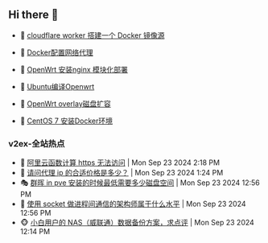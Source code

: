## Hi there 👋

<!--
**dkyg666/dkyg666** is a ✨ _special_ ✨ repository because its `README.md` (this file) appears on your GitHub profile.

Here are some ideas to get you started:

- 🔭 I’m currently working on ...
- 🌱 I’m currently learning ...
- 👯 I’m looking to collaborate on ...
- 🤔 I’m looking for help with ...
- 💬 Ask me about ...
- 📫 How to reach me: ...
- 😄 Pronouns: ...
- ⚡ Fun fact: ...
-->

<!-- BLOG-POST-LIST:START -->
- 🦩 [cloudflare worker 搭建一个 Docker 镜像源](http://blog.1996099.xyz/archives/cloudflare-worker-da-jian-yi-ge-docker-jing-xiang-zhan) 

- 🚦 [Docker配置网络代理](http://blog.1996099.xyz/archives/dockerpei-zhi-wang-luo-dai-li) 

- 🫶 [OpenWrt 安装nginx 模块化部署](http://blog.1996099.xyz/archives/openwrt-an-zhuang-nginx-mo-kuai-hua-bu-shu) 

- 🦄 [Ubuntu编译Openwrt](http://blog.1996099.xyz/archives/ubuntuzi-bian-yi-openwrt) 

- 🐻 [OpenWrt overlay磁盘扩容](http://blog.1996099.xyz/archives/openwrt-overlay) 

- 🤖 [CentOS 7 安装Docker环境](http://blog.1996099.xyz/archives/centos-docker) 
<!-- BLOG-POST-LIST:END -->

### v2ex-全站热点
<!-- v2ex:START -->
- 🥸 [阿里云函数计算 https 无法访问](https://www.v2ex.com/t/1075202#reply2) | Mon Sep 23 2024 2:18 PM
- 🤗 [请问代理 ip 的合适价格是多少？](https://www.v2ex.com/t/1075195#reply3) | Mon Sep 23 2024 1:24 PM
- 🎭 [群晖 in pve 安装的时候最低需要多少磁盘空间](https://www.v2ex.com/t/1075189#reply3) | Mon Sep 23 2024 12:56 PM
- 🥷 [使用 socket 做进程间通信的架构师属于什么水平](https://www.v2ex.com/t/1075187#reply28) | Mon Sep 23 2024 12:56 PM
- 🐵 [小白用户的 NAS（威联通）数据备份方案，求点评](https://www.v2ex.com/t/1075175#reply3) | Mon Sep 23 2024 12:14 PM<!-- v2ex:END -->

